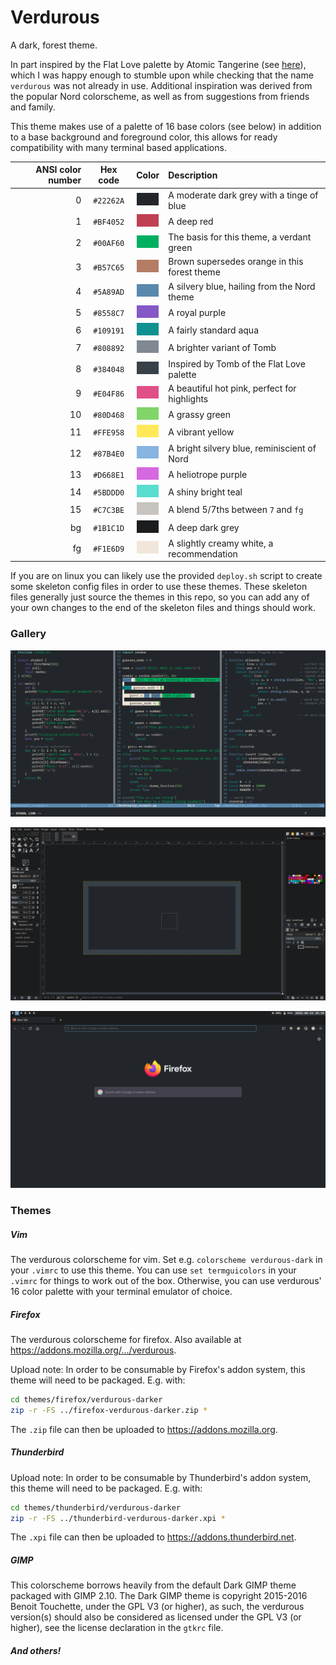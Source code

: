 # Verdurous

A dark, forest theme.

In part inspired by the Flat Love palette by Atomic Tangerine (see
[here](https://www.colourlovers.com/palette/3182748/Flat_love)), which I was
happy enough to stumble upon while checking that the name `verdurous` was not
already in use. Additional inspiration was derived from the popular Nord
colorscheme, as well as from suggestions from friends and family.

This theme makes use of a palette of 16 base colors (see below) in addition to a
base background and foreground color, this allows for ready compatibility with
many terminal based applications.

| ANSI color number | Hex code  | Color                                    | Description                                  |
|------------------:|:---------:|:----------------------------------------:|:---------------------------------------------|
| 0                 | `#22262A` | ![#22262A](./gallery/palette/22262A.png) | A moderate dark grey with a tinge of blue    |
| 1                 | `#BF4052` | ![#BF4052](./gallery/palette/BF4052.png) | A deep red                                   |
| 2                 | `#00AF60` | ![#00AF60](./gallery/palette/00AF60.png) | The basis for this theme, a verdant green    |
| 3                 | `#B57C65` | ![#B57C65](./gallery/palette/B57C65.png) | Brown supersedes orange in this forest theme |
| 4                 | `#5A89AD` | ![#5A89AD](./gallery/palette/5A89AD.png) | A silvery blue, hailing from the Nord theme  |
| 5                 | `#8558C7` | ![#8558C7](./gallery/palette/8558C7.png) | A royal purple                               |
| 6                 | `#109191` | ![#109191](./gallery/palette/109191.png) | A fairly standard aqua                       |
| 7                 | `#808892` | ![#808892](./gallery/palette/808892.png) | A brighter variant of Tomb                   |
| 8                 | `#384048` | ![#384048](./gallery/palette/384048.png) | Inspired by Tomb of the Flat Love palette    |
| 9                 | `#E04F86` | ![#E04F86](./gallery/palette/E04F86.png) | A beautiful hot pink, perfect for highlights |
| 10                | `#80D468` | ![#80D468](./gallery/palette/80D468.png) | A grassy green                               |
| 11                | `#FFE958` | ![#FFE958](./gallery/palette/FFE958.png) | A vibrant yellow                             |
| 12                | `#87B4E0` | ![#87B4E0](./gallery/palette/87B4E0.png) | A bright silvery blue, reminiscient of Nord  |
| 13                | `#D668E1` | ![#D668E1](./gallery/palette/D668E1.png) | A heliotrope purple                          |
| 14                | `#5BDDD0` | ![#5BDDD0](./gallery/palette/5BDDD0.png) | A shiny bright teal                          |
| 15                | `#C7C3BE` | ![#C7C3BE](./gallery/palette/C7C3BE.png) | A blend 5/7ths between `7` and `fg`          |
| bg                | `#1B1C1D` | ![#1B1C1D](./gallery/palette/1B1C1D.png) | A deep dark grey                             |
| fg                | `#F1E6D9` | ![#F1E6D9](./gallery/palette/F1E6D9.png) | A slightly creamy white, a recommendation    |

If you are on linux you can likely use the provided `deploy.sh` script to create
some skeleton config files in order to use these themes. These skeleton files
generally just source the themes in this repo, so you can add any of your own
changes to the end of the skeleton files and things should work.

### Gallery

![Vim with several vertical splits](./gallery/splits.png)

![GIMP](./gallery/gimp.png)

![Firefox in Sway](./gallery/firefox.png)

### Themes

##### Vim
The verdurous colorscheme for vim. Set e.g. `colorscheme verdurous-dark` in your
`.vimrc` to use this theme. You can use `set termguicolors` in your `.vimrc` for
things to work out of the box. Otherwise, you can use verdurous' 16 color
palette with your terminal emulator of choice.

##### Firefox
The verdurous colorscheme for firefox. Also available at
<https://addons.mozilla.org/.../verdurous>.

Upload note: In order to be consumable by Firefox's addon system, this theme
will need to be packaged. E.g. with:
```sh
cd themes/firefox/verdurous-darker
zip -r -FS ../firefox-verdurous-darker.zip *
```
The `.zip` file can then be uploaded to <https://addons.mozilla.org>.

##### Thunderbird
Upload note: In order to be consumable by Thunderbird's addon system, this theme
will need to be packaged. E.g. with:
```sh
cd themes/thunderbird/verdurous-darker
zip -r -FS ../thunderbird-verdurous-darker.xpi *
```
The `.xpi` file can then be uploaded to <https://addons.thunderbird.net>.

##### GIMP

This colorscheme borrows heavily from the default Dark GIMP theme packaged with
GIMP 2.10. The Dark GIMP theme is copyright 2015-2016 Benoit Touchette, under
the GPL V3 (or higher), as such, the verdurous version(s) should also be
considered as licensed under the GPL V3 (or higher), see the license declaration
in the `gtkrc` file.

##### And others!
